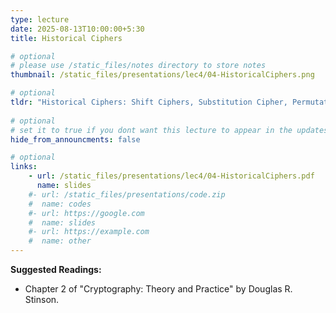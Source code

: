 ```yaml
---
type: lecture
date: 2025-08-13T10:00:00+5:30
title: Historical Ciphers

# optional
# please use /static_files/notes directory to store notes
thumbnail: /static_files/presentations/lec4/04-HistoricalCiphers.png

# optional
tldr: "Historical Ciphers: Shift Ciphers, Substitution Cipher, Permutation Cipher, Vigenère Cipher, Stream Ciphers and their analysis."
  
# optional
# set it to true if you dont want this lecture to appear in the updates section
hide_from_announcments: false

# optional
links: 
    - url: /static_files/presentations/lec4/04-HistoricalCiphers.pdf
      name: slides
    #- url: /static_files/presentations/code.zip
    #  name: codes
    #- url: https://google.com
    #  name: slides
    #- url: https://example.com
    #  name: other
---
```

<!-- Other additional contents using markdown -->
**Suggested Readings:**

- Chapter 2 of \"Cryptography: Theory and Practice\" by Douglas R. Stinson.